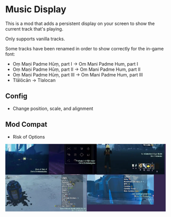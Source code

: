 # Music Display
This is a mod that adds a persistent display on your screen to show the current track that's playing.

Only supports vanilla tracks. 

Some tracks have been renamed in order to show correctly for the in-game font:
* Oṃ Maṇi Padme Hūṃ, part I -> Om Mani Padme Hum, part I
* Oṃ Maṇi Padme Hūṃ, part II -> Om Mani Padme Hum, part II
* Oṃ Maṇi Padme Hūṃ, part III -> Om Mani Padme Hum, part III
* Tlālōcān -> Tlalocan


## Config
* Change position, scale, and alignment

## Mod Compat
* Risk of Options

![preview](https://raw.githubusercontent.com/DestroyedClone/RoR2MusicDisplay/master/RoR2MusicNotification/Preview.webp)
